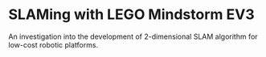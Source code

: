 # SLAMing with LEGO Mindstorm EV3
An investigation into the development of 2-dimensional SLAM algorithm for low-cost robotic platforms.
